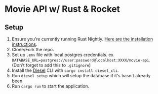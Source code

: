 # Movie API w/ Rust & Rocket

## Setup

1. Ensure you're currently running Rust Nightly. [Here are the installation instructions](https://doc.rust-lang.org/1.13.0/book/nightly-rust.html).
2. Clone/Fork the repo.
3. Set up `.env` file with local postgres credentials. ex. `DATABASE_URL=postgres://user:password@localhost:XXXX/movie-api`. (Don't forget to add this to `.gitignore`)
4. Install the [Diesel](http://diesel.rs/) CLI with `cargo install diesel_cli`.
5. Run `diesel setup` which will setup the database if it's hasn't already been.
6. Run `cargo run` to start the application.
